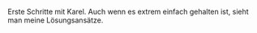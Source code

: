 Erste Schritte mit Karel. Auch wenn es extrem einfach gehalten ist, sieht man meine Lösungsansätze.
